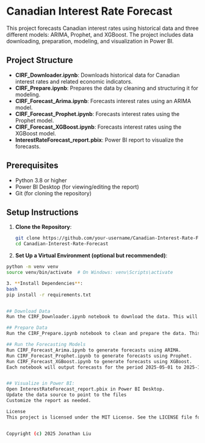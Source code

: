 # Canadian Interest Rate Forecast

This project forecasts Canadian interest rates using historical data and three different models: ARIMA, Prophet, and XGBoost. The project includes data downloading, preparation, modeling, and visualization in Power BI.

## Project Structure

- **CIRF_Downloader.ipynb**: Downloads historical data for Canadian interest rates and related economic indicators.
- **CIRF_Prepare.ipynb**: Prepares the data by cleaning and structuring it for modeling.
- **CIRF_Forecast_Arima.ipynb**: Forecasts interest rates using an ARIMA model.
- **CIRF_Forecast_Prophet.ipynb**: Forecasts interest rates using the Prophet model.
- **CIRF_Forecast_XGBoost.ipynb**: Forecasts interest rates using the XGBoost model.
- **InterestRateForecast_report.pbix**: Power BI report to visualize the forecasts.
 

## Prerequisites

- Python 3.8 or higher
- Power BI Desktop (for viewing/editing the report)
- Git (for cloning the repository)

## Setup Instructions

1. **Clone the Repository**:
   ```bash
   git clone https://github.com/your-username/Canadian-Interest-Rate-Forecast.git
   cd Canadian-Interest-Rate-Forecast

2. **Set Up a Virtual Environment (optional but recommended)**:
  ```bash
python -m venv venv
source venv/bin/activate  # On Windows: venv\Scripts\activate

3. **Install Dependencies**:
bash
pip install -r requirements.txt


## Download Data
Run the CIRF_Downloader.ipynb notebook to download the data. This will save bond_yield.csv canadian_economic_data.csv V39050.csv V39078.csv V39079.csv

## Prepare Data
Run the CIRF_Prepare.ipynb notebook to clean and prepare the data. This will save the prepared data to df_combined.csv.

## Run the Forecasting Models
Run CIRF_Forecast_Arima.ipynb to generate forecasts using ARIMA.
Run CIRF_Forecast_Prophet.ipynb to generate forecasts using Prophet.
Run CIRF_Forecast_XGBoost.ipynb to generate forecasts using XGBoost.
Each notebook will output forecasts for the period 2025-05-01 to 2025-10-01 and save plots/results.


## Visualize in Power BI:
Open InterestRateForecast_report.pbix in Power BI Desktop.
Update the data source to point to the files
Customize the report as needed.

License
This project is licensed under the MIT License. See the LICENSE file for details.


Copyright (c) 2025 Jonathan Liu







